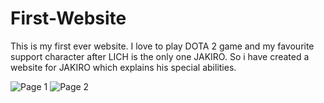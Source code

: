 # First-Website

This is my first ever website. I love to play DOTA 2 game and my favourite support character after LICH is the only one JAKIRO.
So i have created a website for JAKIRO which explains his special abilities.



![Page 1](https://user-images.githubusercontent.com/88303237/165258205-3d8b8d23-1d4a-47d2-93f6-542de4fe8111.jpg)
![Page 2](https://user-images.githubusercontent.com/88303237/165258254-240e2365-8598-45c0-a405-703b6510e08d.jpg)
